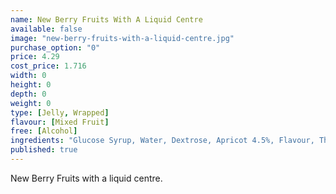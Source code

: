 ```yaml
---
name: New Berry Fruits With A Liquid Centre
available: false
image: "new-berry-fruits-with-a-liquid-centre.jpg"
purchase_option: "0"
price: 4.29
cost_price: 1.716
width: 0
height: 0
depth: 0
weight: 0
type: [Jelly, Wrapped]
flavour: [Mixed Fruit]
free: [Alcohol]
ingredients: "Glucose Syrup, Water, Dextrose, Apricot 4.5%, Flavour, Thickener (Agar Agar), Acidulant (Citric Acid, Ascorbic Acid, Organic Vinegar), Antifoaming Agent (Soy Oil), Preservative (E211), Colour (E104, E110, E122, E124, E132, E151)"
published: true
---
```

New Berry Fruits with a liquid centre.